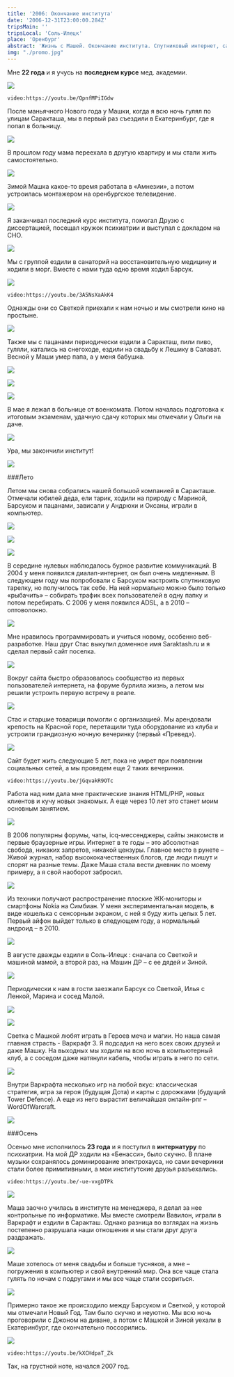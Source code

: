 ```yaml
---
title: '2006: Окончание института'
date: '2006-12-31T23:00:00.284Z'
tripsMain: ''
tripsLocal: 'Соль-Илецк'
place: 'Оренбург'
abstract: 'Жизнь с Машей. Окончание института. Спутниковый интернет, сайт Саракташа и первый «Превед».'
img: "./promo.jpg"
---
```


Мне **22 года** и я учусь на **последнем курсе** мед. академии.

![](m/2006-01-4.jpg)

`video:https://youtu.be/QpnfMPiIGdw`

После маньячного Нового года у Машки, когда я всю ночь гулял по улицам Саракташа, 
мы в первый раз съездили в Екатеринбург, где я попал в больницу. 

![](m/2006-01-6.jpg)

В прошлом году мама переехала в другую квартиру и мы стали жить самостоятельно. 

![](m/2006-02-100.jpg)

Зимой Машка какое-то время работала в «Амнезии», а потом устроилась монтажером на оренбургское телевидение. 

![](m/2006-02-005-v.jpg)

Я заканчивал последний курс института, помогал Друзю с диссертацией, посещал кружок психиатрии и выступал с докладом на СНО. 

![](m/2006-02-orgma-05.jpg)

Мы с группой ездили в санаторий на восстановительную медицину и ходили в морг. Вместе с нами туда одно время ходил Барсук.

![](m/2006-02-orgma-10.jpg)

`video:https://youtu.be/3A5NsXaAkK4`

Однажды они со Светкой приехали к нам ночью и мы смотрели кино на простыне. 

![](m/2006-02-001.jpg)

Также мы с пацанами периодически ездили а Саракташ, пили пиво, гуляли, катались на снегоходе, ездили на свадьбу к Лешику в Салават. Весной у Маши умер папа, а у меня бабушка.

![](m/2006-02-011.jpg)

![](m/2006-02-009.jpg)

![](dop/volk.jpg)

В мае я лежал в больнице от военкомата. Потом началась подготовка к итоговым экзаменам, удачную сдачу которых мы отмечали у Ольги на даче. 

![](m/2006-03-007.jpg)

Ура, мы закончили институт!

![](m/2006-03-009.jpg)

###Лето

Летом мы снова собрались нашей большой компанией в Саракташе. Отмечали юбилей деда, ели тарик, ходили на природу с Мариной, Барсуком и пацанами, зависали у Андрюхи и Оксаны, играли в компьютер.

![](m/2006-03-013.jpg)

![](m/2006-03-006.jpg)

![](m/2006-03-022.jpg)

В середине нулевых наблюдалось бурное развитие коммуникаций. В 2004 у меня появился диалап-интернет, он был очень медленным. В следующем году мы попробовали с Барсуком настроить спутниковую тарелку, но получилось так себе. На ней нормально можно было только «рыбачить» – собирать трафик всех пользователей в одну папку и потом перебирать. С 2006 у меня появился ADSL, а в 2010 – оптоволокно.

![](dop/desktop2006.jpg)

Мне нравилось программировать и учиться новому, особенно веб-разработке. Наш друг Стас выкупил доменное имя Saraktash.ru и я сделал первый сайт поселка. 

![](m/saraktash.ru2005.jpg)

Вокруг сайта быстро образовалось сообщество из первых пользователей интернета, на форуме бурлила жизнь, а летом мы решили устроить первую встречу в реале.

![](m/2006-03-001.jpg)

Стас и старшие товарищи помогли с организацией. Мы арендовали крепость на Красной горе, перетащили туда оборудование из клуба и устроили грандиозную ночную вечеринку (первый «Превед»). 

![](m/2006-03-005.jpg)

Сайт будет жить следующие 5 лет, пока не умрет при появлении социальных сетей, а мы проведем еще 2 таких вечеринки. 

`video:https://youtu.be/jGqvakR9OTc`

Работа над ним дала мне практические знания HTML/PHP, новых клиентов и кучу новых знакомых. А еще через 10 лет это станет моим основным занятием.

![](m/2006-03-003.jpg)

В 2006 популярны форумы, чаты, icq-мессенджеры, сайты знакомств и первые браузерные игры. Интернет в те годы – это абсолютная свобода, никаких запретов, никакой цензуры. Главное место в рунете – Живой журнал, набор высококачественных блогов, где люди пишут и спорят на разные темы. Даже Маша стала вести дневник по моему примеру, а я свой наоборот забросил.

![](m/2006-03-021-.jpg)

Из техники получают распространение плоские ЖК-мониторы и смартфоны Nokia на Симбиан. У меня экспериментальная модель, в виде кошелька с сенсорным экраном, с ней я буду жить целых 5 лет. Первый айфон выйдет только в следующем году, а нормальный андроид – в 2010. 

![](dop/nokia7710.jpg)

В августе дважды ездили в Соль-Илецк : сначала со Светкой и машиной мамой, а второй раз, на Машин ДР – с ее дядей и Зиной. 

![](m/2006-03-017.jpg)

Периодически к нам в гости заезжали Барсук со Светкой, Илья с Ленкой, Марина и сосед Малой.

![](m/2006-03-015.jpg)

![](m/2006-03-018.jpg)

Светка с Машкой любят играть в Героев меча и магии. Но наша самая главная страсть - Варкрафт 3. Я подсадил на него всех своих друзей и даже Машку. На выходных мы ходили на всю ночь в компьютерный клуб, а с соседом даже натянули кабель, чтобы играть в него по сети.  

![](dop/war3.jpg)

Внутри Варкрафта несколько игр на любой вкус: классическая стратегия, игра за героя (будущая Дота) и карты с дорожками (будущий Tower Defence). А еще из него вырастит величайшая онлайн-рпг – WordOfWarcraft.

![](dop/war3-2.jpg)

###Осень

Осенью мне исполнилось **23 года** и я поступил в **интернатуру** по психиатрии. На мой ДР ходили на «Бенасси», было скучно. В плане музыки сохранялось доминирование электрохауса, но сами вечеринки стали более примитивными, а мои институтские друзья разъехались. 

`video:https://youtu.be/-ue-vxgDTPk`

![](m/2006-04-002.jpg)


Маша заочно училась в институте на менеджера, я делал за нее контрольные по информатике. Мы вместе смотрели Вавилон, играли в Варкрафт и ездили в Саракташ. Однако разница во взглядах на жизнь постепенно разрушала наши отношения и мы стали друг друга раздражать.

![](m/2006-04-003.jpg)


Маше хотелось от меня свадьбы и больше тусняков, а мне – погружения в компьютер и свой внутренний мир. Она все чаще стала гулять по ночам с подругами и мы все чаще стали ссориться. 

![](m/2006-04-005.JPG)

Примерно такое же происходило между Барсуком и Светкой, у которой мы отмечали Новый Год. Там было скучно и неуютно. Мы всю ночь проговорили с Джоном на диване, а потом с Машкой и Зиной уехали в Екатеринбург, где окончательно поссорились.

![](m/2006-04-006.JPG)

`video:https://youtu.be/kXCHdpaT_Zk`

Так, на грустной ноте, начался 2007 год.
